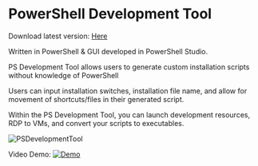 # PowerShell Development Tool

Download latest version: [Here](https://github.com/austindwebber/ps-development-tool/releases)

Written in PowerShell & GUI developed in PowerShell Studio.

PS Development Tool allows users to generate custom installation scripts without knowledge of PowerShell

Users can input installation switches, installation file name, and allow for movement of shortcuts/files in their generated script.

Within the PS Development Tool, you can launch development resources, RDP to VMs, and convert your scripts to executables.

![PSDevelopmentTool](https://i.imgur.com/TxWWfUI.png)

Video Demo:
[![Demo](https://img.youtube.com/vi/cDJq3X_VR58/maxresdefault.jpg)](https://youtu.be/cDJq3X_VR58)
